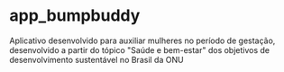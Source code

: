 # app_bumpbuddy
Aplicativo desenvolvido para auxiliar mulheres no período de gestação, desenvolvido a partir do tópico "Saúde e bem-estar" dos  objetivos de desenvolvimento sustentável no Brasil da ONU
